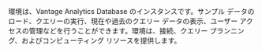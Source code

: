 環境は、Vantage Analytics Database のインスタンスです。サンプル データのロード、クエリーの実行、現在や過去のクエリー データの表示、ユーザー アクセスの管理などを行うことができます。環境は、接続、クエリー プランニング、およびコンピューティング リソースを提供します。

